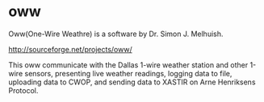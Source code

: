 # oww

Oww(One-Wire Weathre) is a software by Dr. Simon J. Melhuish.

http://sourceforge.net/projects/oww/

This oww communicate with the Dallas 1-wire weather station and other 1-wire sensors, presenting live weather readings, logging data to file, uploading data to CWOP, and sending data to XASTIR on Arne Henriksens Protocol.

